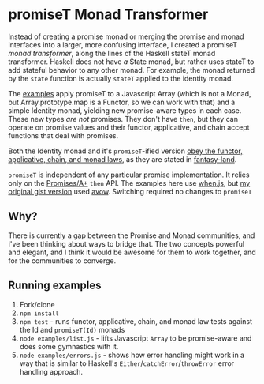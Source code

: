 # promiseT Monad Transformer

Instead of creating a promise monad or merging the promise and monad interfaces into a larger, more confusing interface, I created a promiseT *monad transformer*, along the lines of the Haskell stateT monad transformer.  Haskell does not have *a* State monad, but rather uses stateT to add stateful behavior to any other monad.  For example, the monad returned by the `state` function is actually `stateT` applied to the identity monad.

The [examples](examples) apply promiseT to a Javascript Array (which is not a Monad, but Array.prototype.map is a Functor, so we can work with that) and a simple Identity monad, yielding new promise-aware types in each case.  These new types *are not* promises.  They don't have `then`, but they can operate on promise values and their functor, applicative, and chain accept functions that deal with promises.

Both the Identity monad and it's `promiseT`-ified version [obey the functor, applicative, chain, and monad laws](examples/laws.js), as they are stated in [fantasy-land](https://github.com/puffnfresh/fantasy-land).

`promiseT` is independent of any particular promise implementation.  It relies only on the [Promises/A+](http://promises-aplus.github.io/promises-spec/) `then` API.  The examples here use [when.js](https://github.com/cujojs/when), but [my original gist version](https://gist.github.com/briancavalier/3d3fc0c08d51aeaed5c0) used [avow](https://github.com/briancavalier/avow). Switching required no changes to `promiseT`

## Why?

There is currently a gap between the Promise and Monad communities, and I've been thinking about ways to bridge that.  The two concepts powerful and elegant, and I think it would be awesome for them to work together, and for the communities to converge.

## Running examples

1. Fork/clone
2. `npm install`
3. `npm test` - runs functor, applicative, chain, and monad law tests against the Id and `promiseT(Id)` monads
3. `node examples/list.js` - lifts Javascript `Array` to be promise-aware and does some gymnastics with it.
4. `node examples/errors.js` - shows how error handling might work in a way that is similar to Haskell's `Either`/`catchError`/`throwError` error handling approach.

